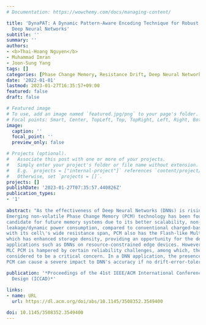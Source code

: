 ```yaml
---
# Documentation: https://wowchemy.com/docs/managing-content/

title: 'DynaPAT: A Dynamic Pattern-Aware Encoding Technique for Robust MLC PCM-Based
  Deep Neural Networks'
subtitle: ''
summary: ''
authors:
- <b>Thai-Hoang Nguyen</b>
- Muhammad Imran
- Joon-Sung Yang
tags: []
categories: [Phase Change Memory, Resistance Drift, Deep Neural Network]
date: '2022-01-01'
lastmod: 2023-01-27T16:35:57+09:00
featured: false
draft: false

# Featured image
# To use, add an image named `featured.jpg/png` to your page's folder.
# Focal points: Smart, Center, TopLeft, Top, TopRight, Left, Right, BottomLeft, Bottom, BottomRight.
image:
  caption: ''
  focal_point: ''
  preview_only: false

# Projects (optional).
#   Associate this post with one or more of your projects.
#   Simply enter your project's folder or file name without extension.
#   E.g. `projects = ["internal-project"]` references `content/project/deep-learning/index.md`.
#   Otherwise, set `projects = []`.
projects: []
publishDate: '2023-01-27T07:35:57.440826Z'
publication_types:
- '1'
 
abstract: "As the effectiveness of Deep Neural Networks (DNNs) is rising over time, so is the need for highly scalable and efficient hardware architectures to capitalize this effectiveness in many practical applications.
Emerging non-volatile Phase Change Memory (PCM) technology has been found to be a promising
candidate for future memory systems due to its better scalability, non-volatility and low
leakage/dynamic power consumption, compared to conventional charged-based memories. Additionally,
with its cell\'s wide resistance span, PCM also has the Flash-like Multi-Level Cell (MLC) capability,
which has enhanced storage density, providing an opportunity for the deployment of data-intensive
applications such as DNNs on resource-constrained edge devices. However, the practical deployment of
MLC PCM is hampered by certain reliability challenges, among which, the resistance drift is
considered to be a critical concern. In a DNN application, the presence of resistance drift in MLC
PCM can cause a severe impact to DNN's accuracy if no drift-error-tolerance technique is utilized. This paper proposes DynaPAT, a low-cost and effective pattern-aware encoding technique to enhance the drift-error-tolerance of MLC PCM-based Deep Neural Networks. DynaPAT has been constructed on the insight into DNN's vulnerability against different data pattern switching. Based on this insight, DynaPAT efficiently maps the most-frequent data pattern in DNN's parameters to the least-drift-prone level of the MLC PCM, thus significantly enhancing the robustness of the system against drift errors. Various experiments on different DNN models and configurations demonstrate the effectiveness of DynaPAT. The experimental results indicate that DynaPAT can achieve up to 500× enhancement in the drift-errors-tolerance capability over the baseline MLC PCM based DNN while requiring only a negligible hardware overhead (below 1% storage overhead). Being orthogonal, DynaPAT can be integrated with existing drift-tolerance schemes for even higher gains in reliability"

publication: '*Proceedings of the 41st IEEE/ACM International Conference on Computer-Aided
  Design (ICCAD)*'
  
links:
- name: URL
  url: https://dl.acm.org/doi/abs/10.1145/3508352.3549400

doi: 10.1145/3508352.3549400
---
```

